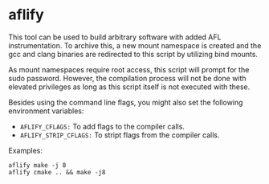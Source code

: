 # aflify
This tool can be used to build arbitrary software with added AFL instrumentation.
To archive this, a new mount namespace is created and the gcc and clang binaries
are redirected to this script by utilizing bind mounts.

As mount namespaces require root access, this script will prompt for the
sudo password. However, the compilation process will not be done with elevated
privileges as long as this script itself is not executed with these.

Besides using the command line flags, you might also set the following environment variables:
 - `AFLIFY_CFLAGS:` To add flags to the compiler calls.
 - `AFLIFY_STRIP_CFLAGS:` To stript flags from the compiler calls.

Examples:
```
aflify make -j 8
aflify cmake .. && make -j8
```
